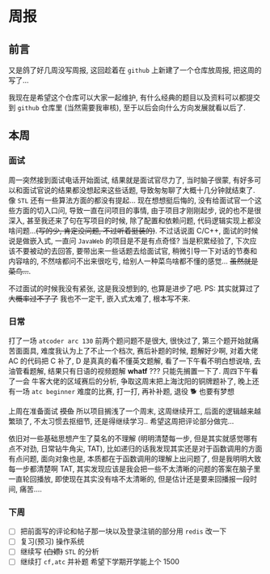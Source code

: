 # 周报

## 前言

又是鸽了好几周没写周报,  这回趁着在 `github` 上新建了一个仓库放周报, 把这周的写了...

我现在是希望这个仓库可以大家一起维护, 有什么经典的题目以及资料可以都提交到 `github` 仓库里 (当然需要我审核), 至于以后会向什么方向发展就看以后了.

## 本周



### 面试

周一突然接到面试电话开始面试, 结果就是面试官尽力了, 当时脑子很蒙, 有好多可以和面试官说的结果都没想起来这些话题, 导致匆匆聊了大概十几分钟就结束了. 像 `STL` 还有一些算法方面的都没有提起... 现在想想挺后悔的, 没有给面试官一个这些方面的切入口问, 导致一直在问项目的事情, 由于项目才刚刚起步, 说的也不是很深入, 甚至我还来了句在写项目的时候, 除了配置和依赖问题, 代码逻辑实现上都没啥问题...~~(写的少, 肯定没问题, 不过听着挺装的)~~. 不过话说面 C/C++, 面试的时候说是做嵌入式, 一直问 `JavaWeb` 的项目是不是有点奇怪? 当是积累经验了, 下次应该不要被动的去回答, 要带出来一些话题去给面试官, 稍微引导一下对话的节奏和内容啥的, 不然啥都问不出来很吃亏, 给别人一种菜鸟啥都不懂的感觉... ~~虽然就是菜鸟...~~.

不过面试的时候我没有紧张, 这是我没想到的, 也算是进步了吧. PS: 其实就算过了 ~~大概率过不了了~~ 我也不一定干, 嵌入式太难了, 根本写不来.

### 日常

打了一场 `atcoder arc 130` 前两个题问题不是很大, 很快过了, 第三个题开始就痛苦面面具, 难度我认为上了不止一个档次, 赛后补题的时候, 题解好少啊, 对着大佬 AC 的代码把 C 补了, D 是真真的看不懂英文题解, 看了一下午看不明白想说啥, 去油管看题解, 结果只有日语的视频题解 **whatf** ???  只能先搁置一下了. 周四下午看了一会 牛客大佬的区域赛后的分析, 争取这周末把上海沈阳的铜牌题补了, 晚上还有一场 `atc beginner` 难度的比赛, 打一打, 再补补题, 退役 🐕 也要有梦想

上周在准备面试 ~~摸鱼~~ 所以项目搁浅了一个周末, 这周继续开工, 后面的逻辑越来越繁琐了, 不太习惯去抠细节, 还是得继续学习.. 希望这周把评论部分做完... 

依旧对一些基础思想产生了莫名的不理解 (明明清楚每一步, 但是其实就感觉哪有点不对劲, 日常钻牛角尖, TAT), 比如递归的话我发现其实还是对于函数调用的方面有点问题, 面向对象也是, 本质都在于函数调用的理解上出问题了, 但是我明明大致每一步都清楚啊 TAT, 其实发现应该是我会把一些不太清晰的问题的答案在脑子里一直轮回播放, 即使现在其实没有啥不太清晰的, 但是估计还是要来回播报一段时间, 痛苦....

### 下周

- [ ] 把前面写的评论和帖子那一块以及登录注销的部分用 `redis` 改一下
- [ ] 复习(预习) 操作系统
- [ ] 继续写 ~~(白嫖)~~ `STL` 的分析
- [ ] 继续打 `cf,atc`  并补题 希望下学期开学能上个 1500
